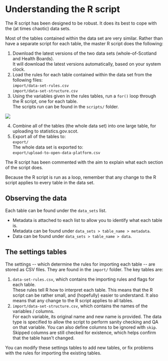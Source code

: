 # Understanding the R script

The R script has been designed to be robust. It does its best to cope with the (at times chaotic) data sets.

Most of the tables contained within the data set are very similar. Rather than have a separate script for each table, the master R script does the following:

1. Download the latest versions of the two data sets (whole-of-Scotland and Health Boards).  
   It will download the latest versions automatically, based on your system clock.
2. Load the rules for each table contained within the data set from the following files:  
   `import/data-set-rules.csv`  
   `import/data-set-structure.csv`
3. Using the variables given in the rules tables, run a `for()` loop through the R script, one for each table.  
   The scripts run can be found in the `scripts/` folder.

![](images/tables/scripts-folder.png)

4. Combine all of the tables (the whole data set) into one large table, for uploading to statistics.gov.scot.
5. Export all of the tables to:  
   `export/`  
   The whole data set is exported to:  
   `export/upload-to-open-data-platform.csv`

The R script has been commented with the aim to explain what each section of the script does.

Because the R script is run as a loop, remember that any change to the R script applies to every table in the data set.

## Observing the data

Each table can be found under the `data_sets` list.

- Metadata is attached to each list to allow you to identify what each table is.  
  Metadata can be found under `data_sets > table_name > metadata`.
- Data can be found under `data_sets > table_name > data`.

## The settings tables

The settings -- which determine the rules for importing each table -- are stored as CSV files. They are found in the `import/` folder. The key tables are:

1. `data-set-rules.csv`, which contains the importing rules and flags for each table.  
   These rules tell R how to interpret each table. This means that the R script can be rather small, and (hopefully) easier to understand. It also means that any change to the R script applies to all tables.
2. `import/data-set-structure.csv`, which contains the names of the variables / columns.  
   For each variable, its original name and new name is provided. The data type is specified to allow the script to perform sanity checking and QA on that variable. You can also define columns to be ignored with `skip`. Skipped columns are still checked for existence, which helps confirm that the table hasn't changed.

You can modify these settings tables to add new tables, or fix problems with the rules for importing the existing tables.
